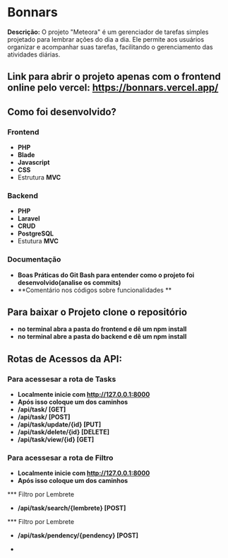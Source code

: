 # Bonnars

**Descrição:** O projeto "Meteora" é um gerenciador de tarefas simples projetado para lembrar ações do dia a dia. Ele permite aos usuários organizar e acompanhar suas tarefas, facilitando o gerenciamento das atividades diárias.


## Link para abrir o projeto apenas com o frontend online pelo vercel: https://bonnars.vercel.app/



## Como foi desenvolvido?

### Frontend
- **PHP**
- **Blade**
- **Javascript**
- **CSS**
- Estrutura **MVC**

### Backend
- **PHP**
- **Laravel**
- **CRUD**
- **PostgreSQL**
- Estutura **MVC**

### Documentação
- **Boas Práticas do Git Bash para entender como o projeto foi desenvolvido(analise os commits)**
- **Comentário nos códigos sobre funcionalidades **

## Para baixar o Projeto clone o repositório
- **no terminal abra a pasta do frontend e dê um npm install**
- **no terminal abre a pasta do backend e dê um npm install**

## Rotas de Acessos da API:

### Para acessesar a rota de Tasks
- **Localmente inicie com http://127.0.0.1:8000**
- **Após isso coloque um dos caminhos**
- **/api/task/  [GET]**
- **/api/task/  [POST]**
- **/api/task/update/{id} [PUT]**
- **/api/task/delete/{id}  [DELETE]**
- **/api/task/view/{id}  [GET]**


### Para acessesar a rota de Filtro
- **Localmente inicie com http://127.0.0.1:8000**
- **Após isso coloque um dos caminhos**

*** Filtro por Lembrete
- **/api/task/search/{lembrete}  [POST]**

*** Filtro por Lembrete
- **/api/task/pendency/{pendency}  [POST]**

- 

